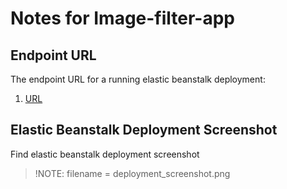 # Notes for Image-filter-app

## Endpoint URL

The endpoint URL for a running elastic beanstalk deployment: 

1. [URL](https://github.com/udacity/cloud-developer/tree/master/course-02/exercises/udacity-c2-frontend)


## Elastic Beanstalk Deployment Screenshot

Find elastic beanstalk deployment screenshot
> !NOTE: filename = deployment_screenshot.png


